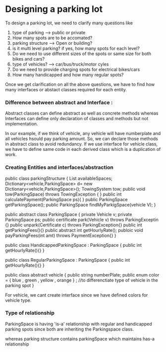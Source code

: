 # Designing a parking lot

To design a parking lot, we need to clarify many questions like 

1. type of parking --> public or private
2. How many spots are to be accomated?
3. parking structure --> Open or building?
4. is it multi level parking? if yes, how many spots for each level?
5. Do we need to use different sizes of the spots or same size for both bikes and cars? 
6. type of vehicles? --> car/bus/truck/motor cyles
7. Do we need to provide charging spots for electrical bikes/cars
8. How many handicapped and how many regular spots?

Once we get clarification on all the above questions, we have to find how many interfaces or abstact classes required for each entity.

 ### Difference between abstract and Interface :

Abstract classes can define abstract as well as concrete methods whereas Interfaces can define only declaration of classes and methods but not implementation.

In our example, if we think of vehicle, any vehicle will have numberplate and all vehicles hsould pay parking amount. So, we can declare those methods in abstract class to avoid redundancy. If we use interface for vehicle class, we have to define same code in each derived class which is a duplication of work.

### Creating Entities and interfaces/abstraction

public class parkingStructure {
    List<ParkingSpace> availableSpaces;
    Dictionary<vehicle,ParkingSpace> d= new Dictionary<vehicle,ParkingSpace>();
    TowingSystem tow;
    public void tow(ParkingSpace) throws TowingException { }
    public int calculatePayment(ParkingSpace ps){ }
    public ParkingSpace getParkingSpace();
    public ParkingSpace findMyParkigSpace(vehicle V);
}

public abstract class ParkingSpace {
    private Vehicle v;
    private ParkingSpace ps;
    public certificate park(Vehicle v) throws ParkingExceptin {}
    public unpark(Certificate c) throws ParkingException{}
    public int getParkingFees(){}
    public abstract int getHourlyRate();
    publoic void payParkingFees(int amt) throws PaymentException{}
}

public class HandicappedParkingSpace : ParkingSpace {
    public int getHourlyRate(){}
}

public class RegularParkingSpace : ParkingSpace {
    public int getHourlyRate(){}
}

public class abstract vehicle {
    public string numberPlate;
   public enum color = { blue , green , yellow , orange } ; //to differenctiate type of vehicle in the parking spot
}

For vehicle, we cant create interface since we have defined colors for vehicle type.

### Type of relationship

ParkingSpace is having 'is-a' relationship with regular and handicapped parking spots since both are inheriting the Parkingspace class.

whereas parking structure contains parkingSpace which maintains has-a relationship

